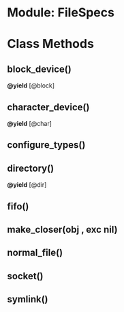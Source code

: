 # Module: FileSpecs
    



# Class Methods
## block_device() [](#method-c-block_device)
**@yield** [@block] 

## character_device() [](#method-c-character_device)
**@yield** [@char] 

## configure_types() [](#method-c-configure_types)
## directory() [](#method-c-directory)
**@yield** [@dir] 

## fifo() [](#method-c-fifo)
## make_closer(obj , exc nil) [](#method-c-make_closer)
## normal_file() [](#method-c-normal_file)
## socket() [](#method-c-socket)
## symlink() [](#method-c-symlink)

